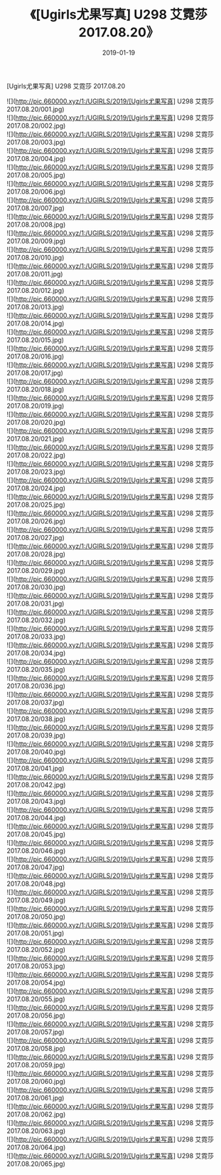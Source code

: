 ﻿---
layout: post
title:  《[Ugirls尤果写真] U298 艾霓莎 2017.08.20》
date:   2019-01-19
img: http://pic.660000.xyz/1:/UGIRLS/2019/[Ugirls尤果写真] U298 艾霓莎 2017.08.20/000.jpg
categories: [美女, 清纯, 唯美]
---

[Ugirls尤果写真] U298 艾霓莎 2017.08.20

 ![](http://pic.660000.xyz/1:/UGIRLS/2019/[Ugirls尤果写真] U298 艾霓莎 2017.08.20/001.jpg) <br>![](http://pic.660000.xyz/1:/UGIRLS/2019/[Ugirls尤果写真] U298 艾霓莎 2017.08.20/002.jpg) <br>![](http://pic.660000.xyz/1:/UGIRLS/2019/[Ugirls尤果写真] U298 艾霓莎 2017.08.20/003.jpg) <br>![](http://pic.660000.xyz/1:/UGIRLS/2019/[Ugirls尤果写真] U298 艾霓莎 2017.08.20/004.jpg) <br>![](http://pic.660000.xyz/1:/UGIRLS/2019/[Ugirls尤果写真] U298 艾霓莎 2017.08.20/005.jpg) <br>![](http://pic.660000.xyz/1:/UGIRLS/2019/[Ugirls尤果写真] U298 艾霓莎 2017.08.20/006.jpg) <br>![](http://pic.660000.xyz/1:/UGIRLS/2019/[Ugirls尤果写真] U298 艾霓莎 2017.08.20/007.jpg) <br>![](http://pic.660000.xyz/1:/UGIRLS/2019/[Ugirls尤果写真] U298 艾霓莎 2017.08.20/008.jpg) <br>![](http://pic.660000.xyz/1:/UGIRLS/2019/[Ugirls尤果写真] U298 艾霓莎 2017.08.20/009.jpg) <br>![](http://pic.660000.xyz/1:/UGIRLS/2019/[Ugirls尤果写真] U298 艾霓莎 2017.08.20/010.jpg) <br>![](http://pic.660000.xyz/1:/UGIRLS/2019/[Ugirls尤果写真] U298 艾霓莎 2017.08.20/011.jpg) <br>![](http://pic.660000.xyz/1:/UGIRLS/2019/[Ugirls尤果写真] U298 艾霓莎 2017.08.20/012.jpg) <br>![](http://pic.660000.xyz/1:/UGIRLS/2019/[Ugirls尤果写真] U298 艾霓莎 2017.08.20/013.jpg) <br>![](http://pic.660000.xyz/1:/UGIRLS/2019/[Ugirls尤果写真] U298 艾霓莎 2017.08.20/014.jpg) <br>![](http://pic.660000.xyz/1:/UGIRLS/2019/[Ugirls尤果写真] U298 艾霓莎 2017.08.20/015.jpg) <br>![](http://pic.660000.xyz/1:/UGIRLS/2019/[Ugirls尤果写真] U298 艾霓莎 2017.08.20/016.jpg) <br>![](http://pic.660000.xyz/1:/UGIRLS/2019/[Ugirls尤果写真] U298 艾霓莎 2017.08.20/017.jpg) <br>![](http://pic.660000.xyz/1:/UGIRLS/2019/[Ugirls尤果写真] U298 艾霓莎 2017.08.20/018.jpg) <br>![](http://pic.660000.xyz/1:/UGIRLS/2019/[Ugirls尤果写真] U298 艾霓莎 2017.08.20/019.jpg) <br>![](http://pic.660000.xyz/1:/UGIRLS/2019/[Ugirls尤果写真] U298 艾霓莎 2017.08.20/020.jpg) <br>![](http://pic.660000.xyz/1:/UGIRLS/2019/[Ugirls尤果写真] U298 艾霓莎 2017.08.20/021.jpg) <br>![](http://pic.660000.xyz/1:/UGIRLS/2019/[Ugirls尤果写真] U298 艾霓莎 2017.08.20/022.jpg) <br>![](http://pic.660000.xyz/1:/UGIRLS/2019/[Ugirls尤果写真] U298 艾霓莎 2017.08.20/023.jpg) <br>![](http://pic.660000.xyz/1:/UGIRLS/2019/[Ugirls尤果写真] U298 艾霓莎 2017.08.20/024.jpg) <br>![](http://pic.660000.xyz/1:/UGIRLS/2019/[Ugirls尤果写真] U298 艾霓莎 2017.08.20/025.jpg) <br>![](http://pic.660000.xyz/1:/UGIRLS/2019/[Ugirls尤果写真] U298 艾霓莎 2017.08.20/026.jpg) <br>![](http://pic.660000.xyz/1:/UGIRLS/2019/[Ugirls尤果写真] U298 艾霓莎 2017.08.20/027.jpg) <br>![](http://pic.660000.xyz/1:/UGIRLS/2019/[Ugirls尤果写真] U298 艾霓莎 2017.08.20/028.jpg) <br>![](http://pic.660000.xyz/1:/UGIRLS/2019/[Ugirls尤果写真] U298 艾霓莎 2017.08.20/029.jpg) <br>![](http://pic.660000.xyz/1:/UGIRLS/2019/[Ugirls尤果写真] U298 艾霓莎 2017.08.20/030.jpg) <br>![](http://pic.660000.xyz/1:/UGIRLS/2019/[Ugirls尤果写真] U298 艾霓莎 2017.08.20/031.jpg) <br>![](http://pic.660000.xyz/1:/UGIRLS/2019/[Ugirls尤果写真] U298 艾霓莎 2017.08.20/032.jpg) <br>![](http://pic.660000.xyz/1:/UGIRLS/2019/[Ugirls尤果写真] U298 艾霓莎 2017.08.20/033.jpg) <br>![](http://pic.660000.xyz/1:/UGIRLS/2019/[Ugirls尤果写真] U298 艾霓莎 2017.08.20/034.jpg) <br>![](http://pic.660000.xyz/1:/UGIRLS/2019/[Ugirls尤果写真] U298 艾霓莎 2017.08.20/035.jpg) <br>![](http://pic.660000.xyz/1:/UGIRLS/2019/[Ugirls尤果写真] U298 艾霓莎 2017.08.20/036.jpg) <br>![](http://pic.660000.xyz/1:/UGIRLS/2019/[Ugirls尤果写真] U298 艾霓莎 2017.08.20/037.jpg) <br>![](http://pic.660000.xyz/1:/UGIRLS/2019/[Ugirls尤果写真] U298 艾霓莎 2017.08.20/038.jpg) <br>![](http://pic.660000.xyz/1:/UGIRLS/2019/[Ugirls尤果写真] U298 艾霓莎 2017.08.20/039.jpg) <br>![](http://pic.660000.xyz/1:/UGIRLS/2019/[Ugirls尤果写真] U298 艾霓莎 2017.08.20/040.jpg) <br>![](http://pic.660000.xyz/1:/UGIRLS/2019/[Ugirls尤果写真] U298 艾霓莎 2017.08.20/041.jpg) <br>![](http://pic.660000.xyz/1:/UGIRLS/2019/[Ugirls尤果写真] U298 艾霓莎 2017.08.20/042.jpg) <br>![](http://pic.660000.xyz/1:/UGIRLS/2019/[Ugirls尤果写真] U298 艾霓莎 2017.08.20/043.jpg) <br>![](http://pic.660000.xyz/1:/UGIRLS/2019/[Ugirls尤果写真] U298 艾霓莎 2017.08.20/044.jpg) <br>![](http://pic.660000.xyz/1:/UGIRLS/2019/[Ugirls尤果写真] U298 艾霓莎 2017.08.20/045.jpg) <br>![](http://pic.660000.xyz/1:/UGIRLS/2019/[Ugirls尤果写真] U298 艾霓莎 2017.08.20/046.jpg) <br>![](http://pic.660000.xyz/1:/UGIRLS/2019/[Ugirls尤果写真] U298 艾霓莎 2017.08.20/047.jpg) <br>![](http://pic.660000.xyz/1:/UGIRLS/2019/[Ugirls尤果写真] U298 艾霓莎 2017.08.20/048.jpg) <br>![](http://pic.660000.xyz/1:/UGIRLS/2019/[Ugirls尤果写真] U298 艾霓莎 2017.08.20/049.jpg) <br>![](http://pic.660000.xyz/1:/UGIRLS/2019/[Ugirls尤果写真] U298 艾霓莎 2017.08.20/050.jpg) <br>![](http://pic.660000.xyz/1:/UGIRLS/2019/[Ugirls尤果写真] U298 艾霓莎 2017.08.20/051.jpg) <br>![](http://pic.660000.xyz/1:/UGIRLS/2019/[Ugirls尤果写真] U298 艾霓莎 2017.08.20/052.jpg) <br>![](http://pic.660000.xyz/1:/UGIRLS/2019/[Ugirls尤果写真] U298 艾霓莎 2017.08.20/053.jpg) <br>![](http://pic.660000.xyz/1:/UGIRLS/2019/[Ugirls尤果写真] U298 艾霓莎 2017.08.20/054.jpg) <br>![](http://pic.660000.xyz/1:/UGIRLS/2019/[Ugirls尤果写真] U298 艾霓莎 2017.08.20/055.jpg) <br>![](http://pic.660000.xyz/1:/UGIRLS/2019/[Ugirls尤果写真] U298 艾霓莎 2017.08.20/056.jpg) <br>![](http://pic.660000.xyz/1:/UGIRLS/2019/[Ugirls尤果写真] U298 艾霓莎 2017.08.20/057.jpg) <br>![](http://pic.660000.xyz/1:/UGIRLS/2019/[Ugirls尤果写真] U298 艾霓莎 2017.08.20/058.jpg) <br>![](http://pic.660000.xyz/1:/UGIRLS/2019/[Ugirls尤果写真] U298 艾霓莎 2017.08.20/059.jpg) <br>![](http://pic.660000.xyz/1:/UGIRLS/2019/[Ugirls尤果写真] U298 艾霓莎 2017.08.20/060.jpg) <br>![](http://pic.660000.xyz/1:/UGIRLS/2019/[Ugirls尤果写真] U298 艾霓莎 2017.08.20/061.jpg) <br>![](http://pic.660000.xyz/1:/UGIRLS/2019/[Ugirls尤果写真] U298 艾霓莎 2017.08.20/062.jpg) <br>![](http://pic.660000.xyz/1:/UGIRLS/2019/[Ugirls尤果写真] U298 艾霓莎 2017.08.20/063.jpg) <br>![](http://pic.660000.xyz/1:/UGIRLS/2019/[Ugirls尤果写真] U298 艾霓莎 2017.08.20/064.jpg) <br>![](http://pic.660000.xyz/1:/UGIRLS/2019/[Ugirls尤果写真] U298 艾霓莎 2017.08.20/065.jpg) <br>